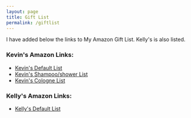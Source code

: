 ```yaml
---
layout: page
title: Gift List
permalink: /giftlist
---
```


I have added below the links to My Amazon Gift List. Kelly's is also listed.

### Kevin's Amazon Links:

- [Kevin's Default List](https://www.amazon.com/hz/wishlist/ls/K188EISAEJ0E?ref_=wl_share)
- [Kevin's Shampoo/shower List](https://www.amazon.com/hz/wishlist/ls/1QZVMZFC912K7?ref_=wl_share)
- [Kevin's Cologne List](https://www.amazon.com/hz/wishlist/ls/207SLXE0FDCQU?ref_=wl_share)

### Kelly's Amazon Links:

- [Kelly's Default List](https://www.amazon.com/hz/wishlist/ls/207SLXE0FDCQU?ref_=wl_share)
